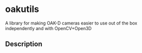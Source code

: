 # oakutils

A library for making OAK-D cameras easier to use out of the box independently and with OpenCV+Open3D

## Description


